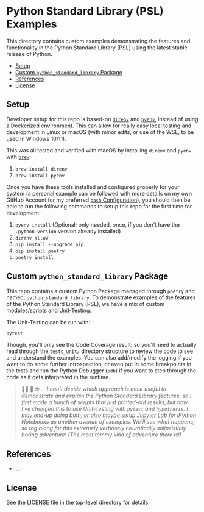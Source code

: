 # Python Standard Library (PSL) Examples

This directory contains custom examples demonstrating the features and functionality in the Python Standard Library (PSL) using the latest stable release of Python.

<!-- MarkdownTOC -->

- [Setup](#setup)
- [Custom `python_standard_library` Package](#custom-python_standard_library-package)
- [References](#references)
- [License](#license)

<!-- /MarkdownTOC -->

<a id="setup"></a>
## Setup

Developer setup for this repo is based-on [`direnv`](https://direnv.net/) and [`pyenv`](https://github.com/pyenv/pyenv), instead of using a Dockerized environment. This can allow for really easy local testing and development in Linux or macOS (with minor edits, or use of the WSL, to be used in Windows 10/11).

This was all tested and verified with macOS by installing `direnv` and `pyenv` with [`brew`](https://brew.sh/):

1. `brew install direnv`
1. `brew install pyenv`

Once you have these tools installed and configured properly for your system (a personal example can be followed with more details on my own GitHub Account for my preferred [`bash` Configuration](https://github.com/TommyPKeane/example-bash-configuration)), you should then be able to run the following commands to setup this repo for the first time for development:

1. `pyenv install` (Optional; only needed, once, if you don't have the `.python-version` version already installed)
1. `direnv allow`
1. `pip install --upgrade pip`
1. `pip install poetry`
1. `poetry install`

<a id="custom-python_standard_library-package"></a>
## Custom `python_standard_library` Package

This repo contains a custom Python Package managed through `poetry` and named: `python_standard_library`. To demonstrate examples of the features of the Python Standard Library (PSL), we have a mix of custom modules/scripts and Unit-Testing.

The Unit-Testing can be run with:

```bash
pytest
```

Though, you'll only see the Code Coverage result; so you'll need to actually read through the `tests_unit/` directory structure to review the code to see and understand the examples. You can also add/modify the logging if you want to do some further introspection, or even put in some breakpoints in the tests and run the Python Debugger (`pdb`) if you want to step through the code as it gets interpreted in the runtime.

> 🤷‍♀️ 👻 🤓 _... I can't decide which approach is most useful to demonstrate and explain the Python Standard Library features, so I first made a bunch of scripts that just printed-out results, but now I've changed this to use Unit-Testing with `pytest` and `hypothesis`. I may end-up doing both, or also maybe setup Jupyter Lab for iPython Notebooks as another avenue of examples. We'll see what happens, so tag along for this extremely verbosely neurotically solipsisticly boring adventure! (The most tommy kind of adventure there is!)_

<a id="references"></a>
## References

- ...

<a id="license"></a>
## License

See the [LICENSE](../LICENSE) file in the top-level directory for details.

